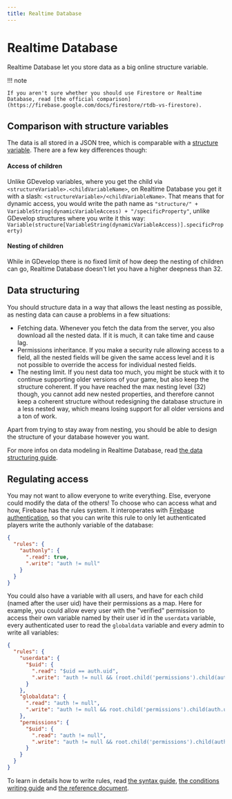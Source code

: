 ```yaml
---
title: Realtime Database
---
```

# Realtime Database

Realtime Database let you store data as a big online structure variable.

!!! note

    If you aren't sure whether you should use Firestore or Realtime Database, read [the official comparison](https://firebase.google.com/docs/firestore/rtdb-vs-firestore).

## Comparison with structure variables

The data is all stored in a JSON tree, which is comparable with a [structure variable](/gdevelop5/all-features/variables#structure).
There are a few key differences though:

#### Access of children

Unlike GDevelop variables, where you get the child via `<structureVariable>.<childVariableName>`, on Realtime Database you get it with a slash:
`<structureVariable>/<childVariableName>`. That means that for dynamic access, you would write the path name as
`"structure/" + VariableString(dynamicVariableAccess) + "/specificProperty"`, unlike GDevelop structures where you write it this way:
`Variable(structure[VariableString(dynamicVariableAccess)].specificProperty)`

#### Nesting of children

While in GDevelop there is no fixed limit of how deep the nesting of children can go, Realtime Database doesn't let you have
a higher deepness than 32.

## Data structuring

You should structure data in a way that allows the least nesting as possible, as nesting data can cause a problems in a few situations:

- Fetching data. Whenever you fetch the data from the server, you also download all the nested data. If it is much, it can take time and cause lag.
- Permissions inheritance. If you make a security rule allowing access to a field, all the nested fields will be given the same access level and it is not possible to override the access for individual nested fields.
- The nesting limit. If you nest data too much, you might be stuck with it to continue supporting older versions of your game, but also keep the structure coherent. If you have reached the max nesting level (32) though, you cannot add new nested properties, and therefore cannot keep a coherent structure without redesigning the database structure in a less nested way, which means losing support for all older versions and a ton of work.

Apart from trying to stay away from nesting, you should be able to design the structure of your database however you want.

For more infos on data modeling in Realtime Database, read
[the data structuring guide](https://firebase.google.com/docs/database/web/structure-data).

## Regulating access

You may not want to allow everyone to write everything.
Else, everyone could modify the data of the others! To choose who can access what and how, Firebase has the rules system.
It interoperates with [Firebase authentication](/gdevelop5/all-features/firebase/authentication), so that you can write this rule to only let
authenticated players write the authonly variable of the database:

```json
{
  "rules": {
    "authonly": {
      ".read": true,
      ".write": "auth != null"
    }
  }
}
```

You could also have a variable with all users, and have for each child (named after the user uid) have their permissions as a map.
Here for example, you could allow every user with the "verified" permission to access their own variable named by their user id in the `userdata` variable, every authenticated user to read the `globaldata` variable and every admin to write all variables:

```json
{
  "rules": {
    "userdata": {
      "$uid": {
        ".read": "$uid == auth.uid",
        ".write": "auth != null && (root.child('permissions').child(auth.uid).child('verified').val() == true && $uid == auth.uid) || root.child('permissions').child(auth.uid).child('admin').val() == true"
      }
    },
    "globaldata": {
      ".read": "auth != null",
      ".write": "auth != null && root.child('permissions').child(auth.uid).child('admin').val() == true"
    },
    "permissions": {
      "$uid": {
        ".read": "auth != null",
        ".write": "auth != null && root.child('permissions').child(auth.uid).child('admin').val() == true"
      }
    }
  }
}
```

To learn in details how to write rules, read
[the syntax guide](https://firebase.google.com/docs/database/security/core-syntax),
[the conditions writing guide](https://firebase.google.com/docs/database/security/rules-conditions) and
[the reference document](https://firebase.google.com/docs/reference/security/database).